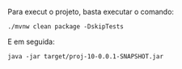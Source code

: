 
Para execut  o projeto, basta executar o comando:

`./mvnw clean package -DskipTests`

E em seguida:

`java -jar target/proj-10-0.0.1-SNAPSHOT.jar`
